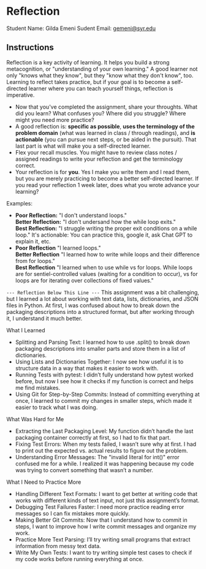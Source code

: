 # Reflection

Student Name:  Gilda Emeni
Sudent Email:  gemeni@syr.edu

## Instructions

Reflection is a key activity of learning. It helps you build a strong metacognition, or "understanding of your own learning." A good learner not only "knows what they know", but they "know what they don't know", too. Learning to reflect takes practice, but if your goal is to become a self-directed learner where you can teach yourself things, reflection is imperative.

- Now that you've completed the assignment, share your throughts. What did you learn? What confuses you? Where did you struggle? Where might you need more practice?
- A good reflection is: **specific as possible**,  **uses the terminology of the problem domain** (what was learned in class / through readings), and **is actionable** (you can pursue next steps, or be aided in the pursuit). That last part is what will make you a self-directed learner.
- Flex your recall muscles. You might have to review class notes / assigned readings to write your reflection and get the terminology correct.
- Your reflection is for **you**. Yes I make you write them and I read them, but you are merely practicing to become a better self-directed learner. If you read your reflection 1 week later, does what you wrote advance your learning?

Examples:

- **Poor Reflection:**  "I don't understand loops."   
**Better Reflection:** "I don't undersand how the while loop exits."   
**Best Reflection:** "I struggle writing the proper exit conditions on a while loop." It's actionable: You can practice this, google it, ask Chat GPT to explain it, etc. 
-  **Poor Reflection** "I learned loops."   
**Better Reflection** "I learned how to write while loops and their difference from for loops."   
**Best Reflection** "I learned when to use while vs for loops. While loops are for sentiel-controlled values (waiting for a condition to occur), vs for loops are for iterating over collections of fixed values."

`--- Reflection Below This Line ---`
This assignment was a bit challenging, but I learned a lot about working with text data, lists, dictionaries, and JSON files in Python. At first, I was confused about how to break down the packaging descriptions into a structured format, but after working through it, I understand it much better.

What I Learned
- Splitting and Parsing Text: I learned how to use .split() to break down packaging descriptions into smaller parts and store them in a list of dictionaries.
- Using Lists and Dictionaries Together: I now see how useful it is to structure data in a way that makes it easier to work with.
- Running Tests with pytest: I didn’t fully understand how pytest worked before, but now I see how it checks if my function is correct and helps me find mistakes.
- Using Git for Step-by-Step Commits: Instead of committing everything at once, I learned to commit my changes in smaller steps, which made it easier to track what I was doing.

What Was Hard for Me
- Extracting the Last Packaging Level: My function didn’t handle the last packaging container correctly at first, so I had to fix that part.
- Fixing Test Errors: When my tests failed, I wasn’t sure why at first. I had to print out the expected vs. actual results to figure out the problem.
- Understanding Error Messages: The "invalid literal for int()" error confused me for a while. I realized it was happening because my code was trying to convert something that wasn’t a number.

What I Need to Practice More
- Handling Different Text Formats: I want to get better at writing code that works with different kinds of text input, not just this assignment’s format.
- Debugging Test Failures Faster: I need more practice reading error messages so I can fix mistakes more quickly.
- Making Better Git Commits: Now that I understand how to commit in steps, I want to improve how I write commit messages and organize my work.
- Practice More Text Parsing: I’ll try writing small programs that extract information from messy text data.
- Write My Own Tests: I want to try writing simple test cases to check if my code works before running everything at once.

